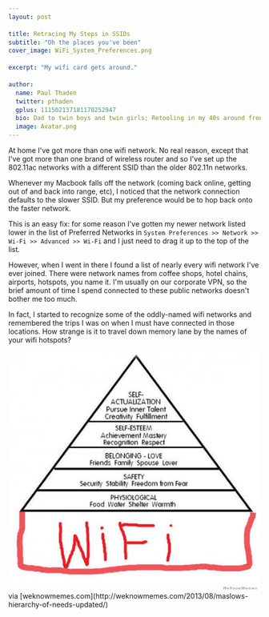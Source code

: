 ```yaml
---
layout: post

title: Retracing My Steps in SSIDs
subtitle: "Oh the places you've been"
cover_image: WiFi_System_Preferences.png

excerpt: "My wifi card gets around."

author:
  name: Paul Thaden
  twitter: pthaden
  gplus: 111502137181170252947 
  bio: Dad to twin boys and twin girls; Retooling in my 40s around front-end dev and JavaScript; Oracle CX Apps Sales Consultant; all-around guy
  image: Avatar.png
---
```



At home I've got more than one wifi network.  No real reason, except that I've got more than one brand of wireless router and so I've set up the 802.11ac networks with a different SSID than the older 802.11n networks. 

Whenever my Macbook falls off the network (coming back online, getting out of and back into range, etc), I noticed that the network connection defaults to the slower SSID.  But my preference would be to hop back onto the faster network.

This is an easy fix:  for some reason I've gotten my newer network listed lower in the list of Preferred Networks in `System Preferences >> Network >> Wi-Fi >> Advanced >> Wi-Fi` and I just need to drag it up to the top of the list.

However, when I went in there I found a list of nearly every wifi network I've ever joined.  There were network names from coffee shops, hotel chains, airports, hotspots, you name it.  I'm usually on our corporate VPN, so the brief amount of time I spend connected to these public networks doesn't bother me too much.

In fact, I started to recognize some of the oddly-named wifi networks and remembered the trips I was on when I must have connected in those locations.  How strange is it to travel down memory lane by the names of your wifi hotspots?

<div class="full zoomable"><img src="/images/maslows-heirarchy-of-needs-wifi.jpg"></div>
via [weknowmemes.com](http://weknowmemes.com/2013/08/maslows-hierarchy-of-needs-updated/)

